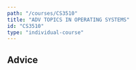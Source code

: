 ```yaml
---
path: "/courses/CS3510"
title: "ADV TOPICS IN OPERATING SYSTEMS"
id: "CS3510"
type: "individual-course"
---
```


## Advice

